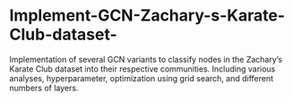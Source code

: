 # Implement-GCN-Zachary-s-Karate-Club-dataset-
Implementation of several GCN variants to classify nodes in the Zachary’s Karate Club dataset into their respective communities. Including various analyses, hyperparameter, optimization using grid search, and different numbers of layers.
